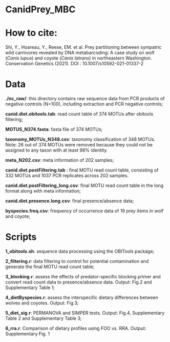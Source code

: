 # CanidPrey_MBC
 
# How to cite:
Shi, Y., Hoareau, Y., Reese, EM. et al. Prey partitioning between sympatric wild carnivores revealed by DNA metabarcoding: A case study on wolf (*Canis lupus*) and coyote (*Canis latrans*) in northeastern Washington. Conservation Genetics (2021). DOI : 10.1007/s10592-021-01337-2

# Data

**./nc_raw/**: this directory contains raw sequence data from PCR products of negative controls (N=100), including extraction and PCR negative controls; 

**canid.diet.obitools.tab**: read count table of 374 MOTUs after obitools filtering;

**MOTUS_N374.fasta**: fasta file of 374 MOTUs; 

**taxonomy_MOTUs_N348.csv**: taxonomy classification of 348 MOTUs. Note: 26 out of 374 MOTUs were removed because they could not be assigned to any taxon with at least 98% identity.

**meta_N202.csv**: meta information of 202 samples; 

**canid.diet.postFiltering.tab** : final MOTU read count table, consisting of 332 MOTUs and 1037 PCR replicates across 202 samples. 

**canid.diet.postFiltering_long.csv**: final MOTU read count table in the long format along with meta information; 

**canid.diet.presence.long.csv**: final presence/absence data;

**byspecies.freq.csv**: frequency of occurrence data of 19 prey items in wolf and coyote;

# Scripts

**1_obitools.sh**: sequence data processing using the OBITools package;

**2_filtering.r**: data filtering to control for potential contamination and generate the final MOTU read count table;

**3_blocking.r**: assess the effects of predator-specific blocking primer and convert read count data to presence/absence data. Output: Fig.2 and Supplementary Table 1;

**4_dietByspecies.r**: assess the interspecific dietary differences between wolves and coyotes. Output: Fig.3;

**5_diet_sig.r**: PERMANOVA and SIMPER tests. Output: Fig.4, Supplementary Table 2 and Supplementary Table 3;

**6_rra.r**: Comparison of dietary profiles using FOO vs. RRA. Output: Supplementary Fig. 1
